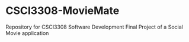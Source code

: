 # CSCI3308-MovieMate
Repository for CSCI3308 Software Development Final Project of a Social Movie application
